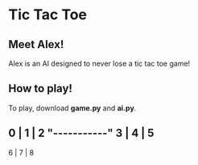 # Tic Tac Toe

## Meet Alex!
Alex is an AI designed to never lose a tic tac toe game!

## How to play!

To play, download **game.py** and **ai.py**.

 0 | 1 | 2
"-----------"
 3 | 4 | 5
-----------
 6 | 7 | 8